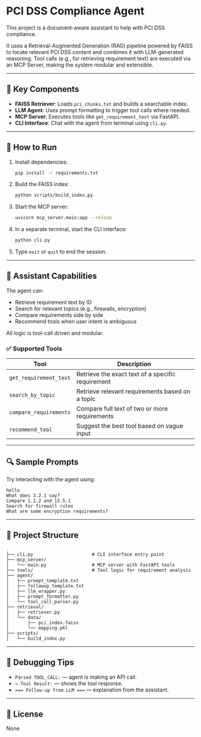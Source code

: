 # PCI DSS Compliance Agent

This project is a document-aware assistant to help with PCI DSS compliance.

It uses a Retrieval-Augmented Generation (RAG) pipeline powered by FAISS to locate relevant PCI DSS content and combines it with LLM-generated reasoning. Tool calls (e.g., for retrieving requirement text) are executed via an MCP Server, making the system modular and extensible.

---

## 🔧 Key Components

- **FAISS Retriever**: Loads `pci_chunks.txt` and builds a searchable index.
- **LLM Agent**: Uses prompt formatting to trigger tool calls where needed.
- **MCP Server**: Executes tools like `get_requirement_text` via FastAPI.
- **CLI Interface**: Chat with the agent from terminal using `cli.py`.

---

## 🚀 How to Run

1. Install dependencies:
   ```bash
   pip install -r requirements.txt
   ```

2. Build the FAISS index:
   ```bash
   python scripts/build_index.py
   ```

3. Start the MCP server:
   ```bash
   uvicorn mcp_server.main:app --reload
   ```

4. In a separate terminal, start the CLI interface:
   ```bash
   python cli.py
   ```

5. Type `exit` or `quit` to end the session.

---

## 🧠 Assistant Capabilities

The agent can:

- Retrieve requirement text by ID
- Search for relevant topics (e.g., firewalls, encryption)
- Compare requirements side by side
- Recommend tools when user intent is ambiguous

All logic is tool-call driven and modular.

### ✅ Supported Tools

| Tool | Description |
|------|-------------|
| `get_requirement_text` | Retrieve the exact text of a specific requirement |
| `search_by_topic` | Retrieve relevant requirements based on a topic |
| `compare_requirements` | Compare full text of two or more requirements |
| `recommend_tool` | Suggest the best tool based on vague input |

---

## 🔍 Sample Prompts

Try interacting with the agent using:

```text
hello
What does 3.2.1 say?
Compare 1.1.2 and 12.5.1
Search for firewall rules
What are some encryption requirements?
```

---

## 📁 Project Structure

```text
.
├── cli.py                      # CLI interface entry point
├── mcp_server/
│   └── main.py                 # MCP server with FastAPI tools
├── tools/                      # Tool logic for requirement analysis
├── agent/
│   ├── prompt_template.txt
│   ├── followup_template.txt
│   ├── llm_wrapper.py
│   ├── prompt_formatter.py
│   └── tool_call_parser.py
├── retrieval/
│   ├── retriever.py
│   └── data/
│       ├── pci_index.faiss
│       └── mapping.pkl
├── scripts/
│   └── build_index.py
```

---

## 🧪 Debugging Tips

- `Parsed TOOL_CALL:` — agent is making an API call.
- `→ Tool Result:` — shows the tool response.
- `=== Follow-up from LLM ===` — explanation from the assistant.

---

## 📜 License

None